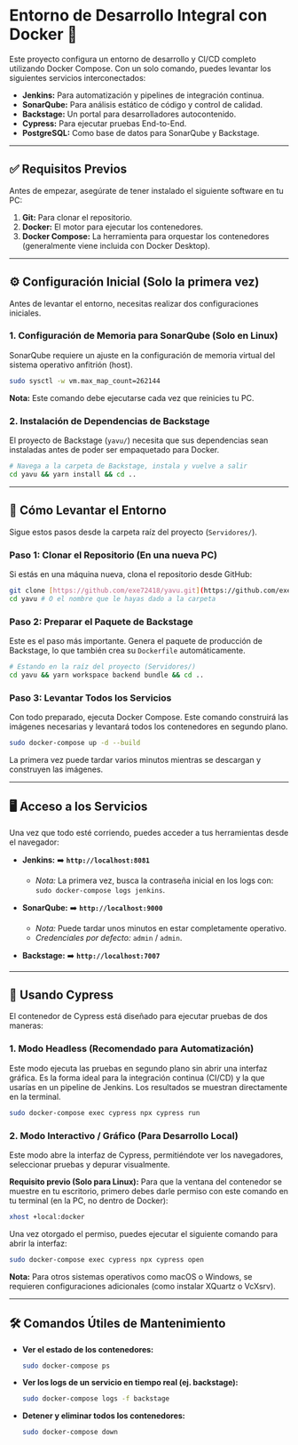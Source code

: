 # Entorno de Desarrollo Integral con Docker 🚀

Este proyecto configura un entorno de desarrollo y CI/CD completo utilizando Docker Compose. Con un solo comando, puedes levantar los siguientes servicios interconectados:

* **Jenkins:** Para automatización y pipelines de integración continua.
* **SonarQube:** Para análisis estático de código y control de calidad.
* **Backstage:** Un portal para desarrolladores autocontenido.
* **Cypress:** Para ejecutar pruebas End-to-End.
* **PostgreSQL:** Como base de datos para SonarQube y Backstage.

---

## ✅ Requisitos Previos

Antes de empezar, asegúrate de tener instalado el siguiente software en tu PC:

1.  **Git:** Para clonar el repositorio.
2.  **Docker:** El motor para ejecutar los contenedores.
3.  **Docker Compose:** La herramienta para orquestar los contenedores (generalmente viene incluida con Docker Desktop).

---

## ⚙️ Configuración Inicial (Solo la primera vez)

Antes de levantar el entorno, necesitas realizar dos configuraciones iniciales.

### 1. Configuración de Memoria para SonarQube (Solo en Linux)

SonarQube requiere un ajuste en la configuración de memoria virtual del sistema operativo anfitrión (host).

```bash
sudo sysctl -w vm.max_map_count=262144
```
**Nota:** Este comando debe ejecutarse cada vez que reinicies tu PC.

### 2. Instalación de Dependencias de Backstage

El proyecto de Backstage (`yavu/`) necesita que sus dependencias sean instaladas antes de poder ser empaquetado para Docker.

```bash
# Navega a la carpeta de Backstage, instala y vuelve a salir
cd yavu && yarn install && cd ..
```

---

## 🚀 Cómo Levantar el Entorno

Sigue estos pasos desde la carpeta raíz del proyecto (`Servidores/`).

### Paso 1: Clonar el Repositorio (En una nueva PC)

Si estás en una máquina nueva, clona el repositorio desde GitHub:

```bash
git clone [https://github.com/exe72418/yavu.git](https://github.com/exe72418/yavu.git)
cd yavu # O el nombre que le hayas dado a la carpeta
```

### Paso 2: Preparar el Paquete de Backstage

Este es el paso más importante. Genera el paquete de producción de Backstage, lo que también crea su `Dockerfile` automáticamente.

```bash
# Estando en la raíz del proyecto (Servidores/)
cd yavu && yarn workspace backend bundle && cd ..
```

### Paso 3: Levantar Todos los Servicios

Con todo preparado, ejecuta Docker Compose. Este comando construirá las imágenes necesarias y levantará todos los contenedores en segundo plano.

```bash
sudo docker-compose up -d --build
```
La primera vez puede tardar varios minutos mientras se descargan y construyen las imágenes.

---

## 🖥️ Acceso a los Servicios

Una vez que todo esté corriendo, puedes acceder a tus herramientas desde el navegador:

* **Jenkins:** ➡️ **`http://localhost:8081`**
    * *Nota:* La primera vez, busca la contraseña inicial en los logs con: `sudo docker-compose logs jenkins`.

* **SonarQube:** ➡️ **`http://localhost:9000`**
    * *Nota:* Puede tardar unos minutos en estar completamente operativo.
    * *Credenciales por defecto:* `admin` / `admin`.

* **Backstage:** ➡️ **`http://localhost:7007`**

---

## 🧪 Usando Cypress

El contenedor de Cypress está diseñado para ejecutar pruebas de dos maneras:

### 1. Modo Headless (Recomendado para Automatización)

Este modo ejecuta las pruebas en segundo plano sin abrir una interfaz gráfica. Es la forma ideal para la integración continua (CI/CD) y la que usarías en un pipeline de Jenkins. Los resultados se muestran directamente en la terminal.

```bash
sudo docker-compose exec cypress npx cypress run
```

### 2. Modo Interactivo / Gráfico (Para Desarrollo Local)

Este modo abre la interfaz de Cypress, permitiéndote ver los navegadores, seleccionar pruebas y depurar visualmente.

**Requisito previo (Solo para Linux):**
Para que la ventana del contenedor se muestre en tu escritorio, primero debes darle permiso con este comando en tu terminal (en la PC, no dentro de Docker):

```bash
xhost +local:docker
```

Una vez otorgado el permiso, puedes ejecutar el siguiente comando para abrir la interfaz:
```bash
sudo docker-compose exec cypress npx cypress open
```
**Nota:** Para otros sistemas operativos como macOS o Windows, se requieren configuraciones adicionales (como instalar XQuartz o VcXsrv).

---

## 🛠️ Comandos Útiles de Mantenimiento

* **Ver el estado de los contenedores:**
    ```bash
    sudo docker-compose ps
    ```

* **Ver los logs de un servicio en tiempo real (ej. backstage):**
    ```bash
    sudo docker-compose logs -f backstage
    ```

* **Detener y eliminar todos los contenedores:**
    ```bash
    sudo docker-compose down
    ```
